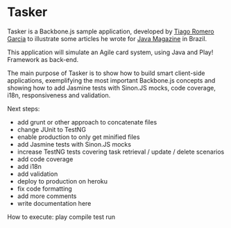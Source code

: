 Tasker
======

Tasker is a Backbone.js sample application, developed by [Tiago Romero Garcia](http://www.tgarcia.com.br) to illustrate some articles he wrote for [Java Magazine](www.devmedia.com.br/java) in Brazil.

This application will simulate an Agile card system, using Java and Play! Framework as back-end.

The main purpose of Tasker is to show how to build smart client-side applications, exemplifying the most important Backbone.js concepts and showing how to add Jasmine tests with Sinon.JS mocks, code coverage, i18n, responsiveness and validation. 

Next steps:
* add grunt or other approach to concatenate files
* change JUnit to TestNG
* enable production to only get minified files
* add Jasmine tests with Sinon.JS mocks
* increase TestNG tests covering task retrieval / update / delete scenarios
* add code coverage
* add i18n
* add validation
* deploy to production on heroku
* fix code formatting
* add more comments
* write documentation here

How to execute:
        play
        compile
        test
        run